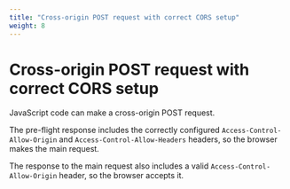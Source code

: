 ```yaml
---
title: "Cross-origin POST request with correct CORS setup"
weight: 8
---
```


# Cross-origin POST request with correct CORS setup

JavaScript code can make a cross-origin POST request.

The pre-flight response includes the correctly configured `Access-Control-Allow-Origin` and `Access-Control-Allow-Headers` headers, so the browser makes the main request.

The response to the main request also includes a valid `Access-Control-Allow-Origin` header, so the browser accepts it.